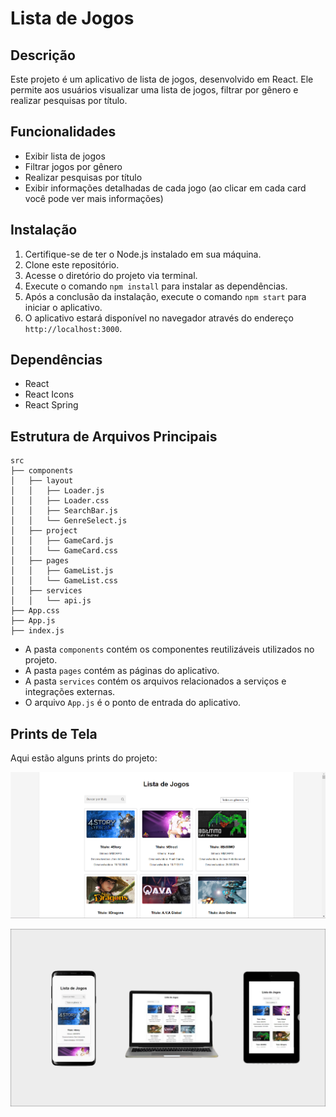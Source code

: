 # Lista de Jogos

## Descrição

Este projeto é um aplicativo de lista de jogos, desenvolvido em React. Ele permite aos usuários visualizar uma lista de jogos, filtrar por gênero e realizar pesquisas por título.

## Funcionalidades

- Exibir lista de jogos
- Filtrar jogos por gênero
- Realizar pesquisas por título
- Exibir informações detalhadas de cada jogo (ao clicar em cada card você pode ver mais informações)

## Instalação

1. Certifique-se de ter o Node.js instalado em sua máquina.
2. Clone este repositório.
3. Acesse o diretório do projeto via terminal.
4. Execute o comando `npm install` para instalar as dependências.
5. Após a conclusão da instalação, execute o comando `npm start` para iniciar o aplicativo.
6. O aplicativo estará disponível no navegador através do endereço `http://localhost:3000`.

## Dependências

- React
- React Icons
- React Spring

## Estrutura de Arquivos Principais

```
src
├── components
│   ├── layout
│   │   ├── Loader.js
│   │   ├── Loader.css
│   │   ├── SearchBar.js
│   │   └── GenreSelect.js
│   ├── project
│   │   ├── GameCard.js
│   │   └── GameCard.css
│   ├── pages
│   │   ├── GameList.js
│   │   └── GameList.css
│   ├── services
│   │   └── api.js
├── App.css
├── App.js
├── index.js
```

- A pasta `components` contém os componentes reutilizáveis utilizados no projeto.
- A pasta `pages` contém as páginas do aplicativo.
- A pasta `services` contém os arquivos relacionados a serviços e integrações externas.
- O arquivo `App.js` é o ponto de entrada do aplicativo.

## Prints de Tela

Aqui estão alguns prints do projeto:

![Print 1](https://github.com/klebermkardel/app-masters/blob/main/img/print1.png?raw=true)


![Print 2](https://github.com/klebermkardel/app-masters/blob/main/img/print2.png?raw=true)

